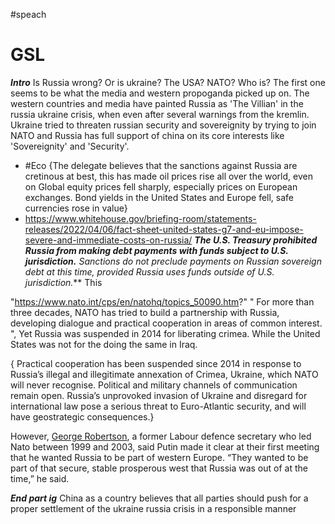 #speach
# GSL
***Intro***
Is Russia wrong? Or is ukraine? The USA? NATO? Who is?
The first one seems to be what the media and western propoganda picked up on. The western countries and media have painted Russia as 'The Villian' in the russia ukraine crisis, when even after several warnings from the kremlin. Ukraine tried to threaten russian security and sovereignity by trying to join NATO and Russia has full support of china on its core interests like 'Sovereignity' and  'Security'. 

- #Eco {The delegate believes that the sanctions against Russia are cretinous at best, this has made oil prices rise all over the world, even on Global equity prices fell sharply, especially prices on European exchanges. Bond yields in the United States and Europe fell, safe currencies rose in value}
- https://www.whitehouse.gov/briefing-room/statements-releases/2022/04/06/fact-sheet-united-states-g7-and-eu-impose-severe-and-immediate-costs-on-russia/
	***The U.S. Treasury prohibited Russia from making debt payments with funds subject to U.S. jurisdiction.** Sanctions do not preclude payments on Russian sovereign debt at this time, provided Russia uses funds outside of U.S. jurisdiction.***
	This 

"https://www.nato.int/cps/en/natohq/topics_50090.htm?"
" For more than three decades, NATO has tried to build a partnership with Russia, developing dialogue and practical cooperation in areas of common interest. ", Yet Russia was suspended in 2014 for liberating crimea. While the United States was not for the doing the same in Iraq.

{ Practical cooperation has been suspended since 2014 in response to Russia’s illegal and illegitimate annexation of Crimea, Ukraine, which NATO will never recognise. Political and military channels of communication remain open. Russia’s unprovoked invasion of Ukraine and disregard for international law pose a serious threat to Euro-Atlantic security, and will have geostrategic consequences.}

However,
[George Robertson](https://www.theguardian.com/profile/george-robertson), a former Labour defence secretary who led Nato between 1999 and 2003, said Putin made it clear at their first meeting that he wanted Russia to be part of western Europe. “They wanted to be part of that secure, stable prosperous west that Russia was out of at the time,” he said.

***End part ig***
China as a country believes that all parties should push for a proper settlement of the ukraine russia crisis in a responsible manner